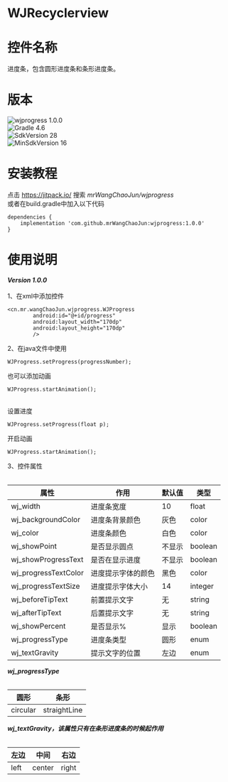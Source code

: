 # WJRecyclerview


控件名称
=======
进度条，包含圆形进度条和条形进度条。 

版本
===

![wjprogress 1.0.0](https://img.shields.io/badge/wjprogress-1.0.0-yellow)
<br/>
![Gradle 4.6](https://img.shields.io/badge/Gradle-4.6-yellow)
<br/>
![SdkVersion 28](https://img.shields.io/badge/SdkVersion-28-yellow)
<br/>
![MinSdkVersion 16](https://img.shields.io/badge/MinSdkVersion-16-yellow)

安装教程
=======
点击 <https://jitpack.io/> 搜索 *mrWangChaoJun/wjprogress*  
或者在build.gradle中加入以下代码  
```
dependencies {  
    implementation 'com.github.mrWangChaoJun:wjprogress:1.0.0'  
}
```
使用说明
=======
***Version 1.0.0***
<br/>
<br/>
1、在xml中添加控件

```
<cn.mr.wangChaoJun.wjprogress.WJProgress
        android:id="@+id/progress"
        android:layout_width="170dp"
        android:layout_height="170dp"
        />
```

2、在java文件中使用

```
WJProgress.setProgress(progressNumber);
```
也可以添加动画

```
WJProgress.startAnimation();
```
<br/>
设置进度

```
WJProgress.setProgress(float p);
```
开启动画

```
WJProgress.startAnimation();
```
3、控件属性
<br/>
<br/>

 | 属性 | 作用 | 默认值 | 类型 |
 | ----- | ----- | ----- | ----- |
 | wj_width | 进度条宽度 | 10 | float |
 | wj_backgroundColor | 进度条背景颜色 | 灰色 | color|
 | wj_color | 进度条颜色 | 白色 | color|
 | wj_showPoint | 是否显示圆点 | 不显示 | boolean|
 | wj_showProgressText | 是否在显示进度 | 不显示 | boolean|
 | wj_progressTextColor | 进度提示字体的颜色 | 黑色 | color|
 | wj_progressTextSize | 进度提示字体大小 | 14 | integer|
 | wj_beforeTipText | 前置提示文字 | 无 | string|
 | wj_afterTipText | 后置提示文字 | 无 | string|
 | wj_showPercent | 是否显示% | 显示 | boolean|
 | wj_progressType | 进度条类型 | 圆形 | enum |
 | wj_textGravity | 提示文字的位置 | 左边 | enum |
 
 ***wj_progressType***
 <br/>
 <br/>
 
 | 圆形 | 条形 |
 | ----- | ----- |
 | circular | straightLine |
 
 ***wj_textGravity，该属性只有在条形进度条的时候起作用***
 <br/>
 <br/>
 
 | 左边 | 中间 | 右边 |
 | --- | --- | --- |
 | left | center | right |
